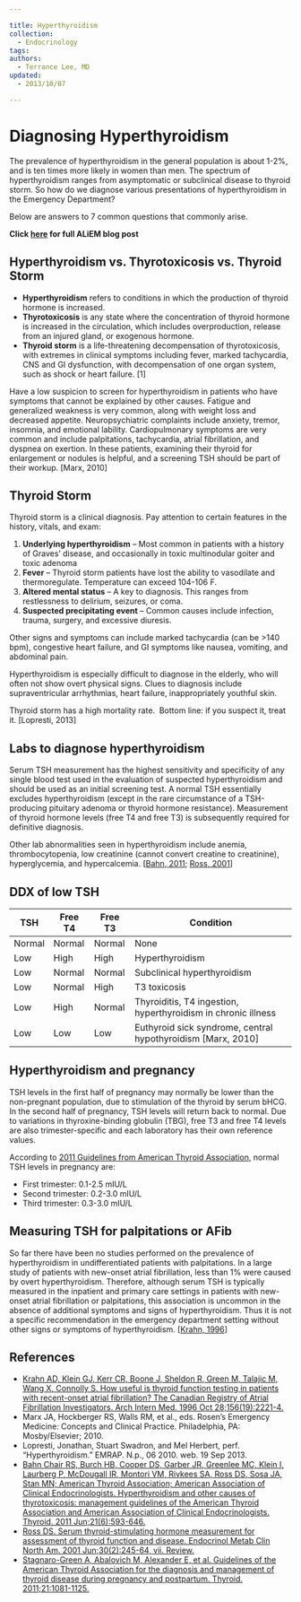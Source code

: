 ```yaml
---

title: Hyperthyroidism
collection:
  - Endocrinology
tags:
authors:
  - Terrance Lee, MD
updated:
  - 2013/10/07

---
```


# Diagnosing Hyperthyroidism

The prevalence of hyperthyroidism in the general population is about 1-2%, and is ten times more likely in women than men. The spectrum of hyperthyroidism ranges from asymptomatic or subclinical disease to thyroid storm. So how do we diagnose various presentations of hyperthyroidism in the Emergency Department? 

Below are answers to 7 common questions that commonly arise.

**Click [here](http://academiclifeinem.com/diagnosing-hyperthyroidism/) for full ALiEM blog post**

## Hyperthyroidism vs. Thyrotoxicosis vs. Thyroid Storm

-   **Hyperthyroidism** refers to conditions in which the production of thyroid hormone is increased.
-   **Thyrotoxicosis** is any state where the concentration of thyroid hormone is increased in the circulation, which includes overproduction, release from an injured gland, or exogenous hormone.
-   **Thyroid storm** is a life-threatening decompensation of thyrotoxicosis, with extremes in clinical symptoms including fever, marked tachycardia, CNS and GI dysfunction, with decompensation of one organ system, such as shock or heart failure. [1]

Have a low suspicion to screen for hyperthyroidism in patients who have symptoms that cannot be explained by other causes. Fatigue and generalized weakness is very common, along with weight loss and decreased appetite. Neuropsychiatric complaints include anxiety, tremor, insomnia, and emotional lability. Cardiopulmonary symptoms are very common and include palpitations, tachycardia, atrial fibrillation, and dyspnea on exertion. In these patients, examining their thyroid for enlargement or nodules is helpful, and a screening TSH should be part of their workup. [Marx, 2010]

## Thyroid Storm

Thyroid storm is a clinical diagnosis. Pay attention to certain features in the history, vitals, and exam: 

1.  **Underlying hyperthyroidism** – Most common in patients with a history of Graves’ disease, and occasionally in toxic multinodular goiter and toxic adenoma
2.  **Fever** – Thyroid storm patients have lost the ability to vasodilate and thermoregulate. Temperature can exceed 104-106 F.
3.  **Altered mental status** – A key to diagnosis. This ranges from restlessness to delirium, seizures, or coma.
4.  **Suspected precipitating event** – Common causes include infection, trauma, surgery, and excessive diuresis.

Other signs and symptoms can include marked tachycardia (can be &gt;140 bpm), congestive heart failure, and GI symptoms like nausea, vomiting, and abdominal pain.

Hyperthyroidism is especially difficult to diagnose in the elderly, who will often not show overt physical signs. Clues to diagnosis include supraventricular arrhythmias, heart failure, inappropriately youthful skin.

Thyroid storm has a high mortality rate.  Bottom line: if you suspect it, treat it. [Lopresti, 2013]

## Labs to diagnose hyperthyroidism

Serum TSH measurement has the highest sensitivity and specificity of any single blood test used in the evaluation of suspected hyperthyroidism and should be used as an initial screening test. A normal TSH essentially excludes hyperthyroidism (except in the rare circumstance of a TSH-producing pituitary adenoma or thyroid hormone resistance). Measurement of thyroid hormone levels (free T4 and free T3) is subsequently required for definitive diagnosis. 

Other lab abnormalities seen in hyperthyroidism include anemia, thrombocytopenia, low creatinine (cannot convert creatine to creatinine), hyperglycemia, and hypercalcemia. \[[Bahn, 2011](http://www.ncbi.nlm.nih.gov/pubmed/21510801); [Ross, 2001](http://www.ncbi.nlm.nih.gov/pubmed/?term=11444162)\]

## DDX of low TSH

| **TSH** | **Free T4** | **Free T3** | **Condition**                                                                                                                                      |
|---------|-------------|-------------|----------------------------------------------------------------------------------------------------------------------------------------------------|
| Normal  | Normal      | Normal      | None                                                                                                                                               |
| Low     | High        | High        | Hyperthyroidism                                                                                                                                    |
| Low     | Normal      | Normal      | Subclinical hyperthyroidism                                                                                                                        |
| Low     | Normal      | High        | T3 toxicosis                                                                                                                                       |
| Low     | High        | Normal      | Thyroiditis, T4 ingestion, hyperthyroidism in chronic illness                                                                                      |
| Low     | Low         | Low         | Euthyroid sick syndrome, central hypothyroidism \[<span class="aglmd-moreinfo ui-moreinfo" data-iid="53aa254cd35d3ae92e0049ce">Marx, 2010</span>\] |

## Hyperthyroidism and pregnancy

TSH levels in the first half of pregnancy may normally be lower than the non-pregnant population, due to stimulation of the thyroid by serum bHCG. In the second half of pregnancy, TSH levels will return back to normal. Due to variations in thyroxine-binding globulin (TBG), free T3 and free T4 levels are also trimester-specific and each laboratory has their own reference values.

According to [2011 Guidelines from American Thyroid Association](http://www.ncbi.nlm.nih.gov/pubmed/?term=21787128), normal TSH levels in pregnancy are:

-   First trimester: 0.1-2.5 mIU/L
-   Second trimester: 0.2-3.0 mIU/L
-   Third trimester: 0.3-3.0 mIU/L 

## Measuring TSH for palpitations or AFib 

So far there have been no studies performed on the prevalence of hyperthyroidism in undifferentiated patients with palpitations. In a large study of patients with new-onset atrial fibrillation, less than 1% were caused by overt hyperthyroidism. Therefore, although serum TSH is typically measured in the inpatient and primary care settings in patients with new-onset atrial fibrillation or palpitations, this association is uncommon in the absence of additional symptoms and signs of hyperthyroidism. Thus it is not a specific recommendation in the emergency department setting without other signs or symptoms of hyperthyroidism. \[[Krahn, 1996](http://www.ncbi.nlm.nih.gov/pubmed/?term=8885821)\]

## References

-   [Krahn AD, Klein GJ, Kerr CR, Boone J, Sheldon R, Green M, Talajic M, Wang X, Connolly S. How useful is thyroid function testing in patients with recent-onset atrial fibrillation? The Canadian Registry of Atrial Fibrillation Investigators. Arch Intern Med. 1996 Oct 28;156(19):2221-4.](http://www.ncbi.nlm.nih.gov/pubmed/?term=8885821)
-   Marx JA, Hockberger RS, Walls RM, et al., eds. Rosen’s Emergency Medicine: Concepts and Clinical Practice. Philadelphia, PA: Mosby/Elsevier; 2010.
-   Lopresti, Jonathan, Stuart Swadron, and Mel Herbert, perf. “Hyperthyroidism.” EMRAP. N.p., 06 2010. web. 19 Sep 2013.
-   [Bahn Chair RS, Burch HB, Cooper DS, Garber JR, Greenlee MC, Klein I, Laurberg P, McDougall IR, Montori VM, Rivkees SA, Ross DS, Sosa JA, Stan MN; American Thyroid Association; American Association of Clinical Endocrinologists. Hyperthyroidism and other causes of thyrotoxicosis: management guidelines of the American Thyroid Association and American Association of Clinical Endocrinologists. Thyroid. 2011 Jun;21(6):593-646.](http://www.ncbi.nlm.nih.gov/pubmed/21510801)
-   [Ross DS. Serum thyroid-stimulating hormone measurement for assessment of thyroid function and disease. Endocrinol Metab Clin North Am. 2001 Jun;30(2):245-64, vii. Review.](http://www.ncbi.nlm.nih.gov/pubmed/?term=11444162)
-   [Stagnaro-Green A, Abalovich M, Alexander E, et al. Guidelines of the American Thyroid Association for the diagnosis and management of thyroid disease during pregnancy and postpartum. Thyroid. 2011;21:1081-1125.](http://www.ncbi.nlm.nih.gov/pubmed/?term=21787128)
